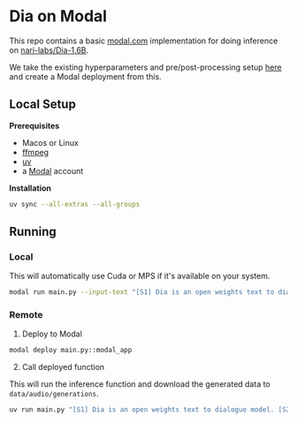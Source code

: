 # Dia on Modal

This repo contains a basic [modal.com](https://modal.com) implementation for doing inference on [nari-labs/Dia-1.6B](https://github.com/nari-labs/dia?tab=readme-ov-file).

We take the existing hyperparameters and pre/post-processing setup [here](https://github.com/nari-labs/dia/blob/main/app.py) and create a Modal deployment from this.
## Local Setup

**Prerequisites**
- Macos or Linux
- [ffmpeg](https://ffmpeg.org/)
- [uv](https://github.com/astral-sh/uv)
- a [Modal](https://modal.com/) account

**Installation**

```bash
uv sync --all-extras --all-groups
```

## Running 

### Local

This will automatically use Cuda or MPS if it's available on your system. 

```bash
modal run main.py --input-text "[S1] Dia is an open weights text to dialogue model. [S2] You get full control over scripts and voices."
```

### Remote

1. Deploy to Modal

```bash
modal deploy main.py::modal_app
```

2. Call deployed function

This will run the inference function and download the generated data to `data/audio/generations`.

```bash
uv run main.py "[S1] Dia is an open weights text to dialogue model. [S2] You get full control over scripts and voices."
```